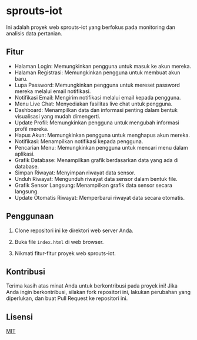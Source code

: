 # sprouts-iot

Ini adalah proyek web sprouts-iot yang berfokus pada monitoring dan analisis data pertanian.

## Fitur

- Halaman Login: Memungkinkan pengguna untuk masuk ke akun mereka.
- Halaman Registrasi: Memungkinkan pengguna untuk membuat akun baru.
- Lupa Password: Memungkinkan pengguna untuk mereset password mereka melalui email notifikasi.
- Notifikasi Email: Mengirim notifikasi melalui email kepada pengguna.
- Menu Live Chat: Menyediakan fasilitas live chat untuk pengguna.
- Dashboard: Menampilkan data dan informasi penting dalam bentuk visualisasi yang mudah dimengerti.
- Update Profil: Memungkinkan pengguna untuk mengubah informasi profil mereka.
- Hapus Akun: Memungkinkan pengguna untuk menghapus akun mereka.
- Notifikasi: Menampilkan notifikasi kepada pengguna.
- Pencarian Menu: Memungkinkan pengguna untuk mencari menu dalam aplikasi.
- Grafik Database: Menampilkan grafik berdasarkan data yang ada di database.
- Simpan Riwayat: Menyimpan riwayat data sensor.
- Unduh Riwayat: Mengunduh riwayat data sensor dalam bentuk file.
- Grafik Sensor Langsung: Menampilkan grafik data sensor secara langsung.
- Update Otomatis Riwayat: Memperbarui riwayat data secara otomatis.

## Penggunaan

1. Clone repositori ini ke direktori web server Anda.

2. Buka file `index.html` di web browser.

3. Nikmati fitur-fitur proyek web sprouts-iot.

## Kontribusi

Terima kasih atas minat Anda untuk berkontribusi pada proyek ini! Jika Anda ingin berkontribusi, silakan fork repositori ini, lakukan perubahan yang diperlukan, dan buat Pull Request ke repositori ini.

## Lisensi

[MIT](https://opensource.org/licenses/MIT)
